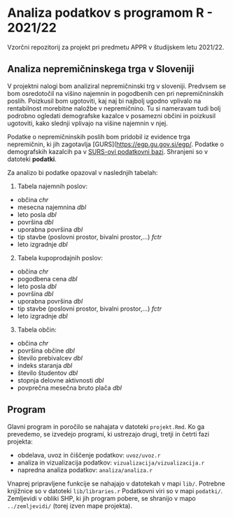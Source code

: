 # Analiza podatkov s programom R - 2021/22

Vzorčni repozitorij za projekt pri predmetu APPR v študijskem letu 2021/22. 

## Analiza nepremičninskega trga v Sloveniji

V projektni nalogi bom analiziral nepremičninski trg v sloveniji. Predvsem se bom osredotočil na višino najemnin in pogodbenih cen pri nepremičninskih poslih. Poizkusil  bom ugotoviti, kaj naj bi najbolj ugodno vplivalo na rentabilnost morebitne naložbe v nepremičnino. Tu si nameravam tudi bolj podrobno ogledati demografske kazalce v posamezni občini in poizkusil ugotoviti, kako slednji vplivajo na višine najemnin v njej.

Podatke o nepremičninskih poslih bom pridobil iz evidence trga nepremičnin, ki jih zagotavlja [GURS](https://egp.gu.gov.si/egp/. Podatke o demografskih kazalcih pa v [SURS-ovi podatkovni bazi](https://pxweb.stat.si/SiStatData/pxweb/sl/Data/Data/2640010S.px/). Shranjeni so v datoteki **podatki**.

Za analizo bi podatke opazoval v naslednjih tabelah:

1. Tabela najemnih poslov:
- občina *chr*
- mesecna najemnina *dbl*
- leto posla *dbl*
- površina *dbl*
- uporabna površina *dbl* 
- tip stavbe (poslovni prostor, bivalni prostor,...) *fctr*
- leto izgradnje *dbl*


2. Tabela kupoprodajnih poslov:
- občina *chr*
- pogodbena cena *dbl*
- leto posla *dbl*
- površina *dbl*
- uporabna površina *dbl* 
- tip stavbe (poslovni prostor, bivalni prostor,...) *fctr*
- leto izgradnje *dbl*

3. Tabela občin:
- občina *chr*
- površina občine *dbl*
- število prebivalcev *dbl*
- indeks staranja *dbl*
- število študentov *dbl*
- stopnja delovne aktivnosti *dbl*
- povprečna mesečna bruto plača *dbl*



## Program

Glavni program in poročilo se nahajata v datoteki `projekt.Rmd`.
Ko ga prevedemo, se izvedejo programi, ki ustrezajo drugi, tretji in četrti fazi projekta:

* obdelava, uvoz in čiščenje podatkov: `uvoz/uvoz.r`
* analiza in vizualizacija podatkov: `vizualizacija/vizualizacija.r`
* napredna analiza podatkov: `analiza/analiza.r`

Vnaprej pripravljene funkcije se nahajajo v datotekah v mapi `lib/`.
Potrebne knjižnice so v datoteki `lib/libraries.r`
Podatkovni viri so v mapi `podatki/`.
Zemljevidi v obliki SHP, ki jih program pobere,
se shranijo v mapo `../zemljevidi/` (torej izven mape projekta).
